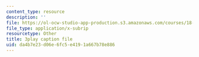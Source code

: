 ```yaml
---
content_type: resource
description: ''
file: https://ol-ocw-studio-app-production.s3.amazonaws.com/courses/18-06sc-linear-algebra-fall-2011/da4b7e23d06e6fc5e4191a667b78e886_rMv2rDiOTsI.srt
file_type: application/x-subrip
resourcetype: Other
title: 3play caption file
uid: da4b7e23-d06e-6fc5-e419-1a667b78e886
---
```

